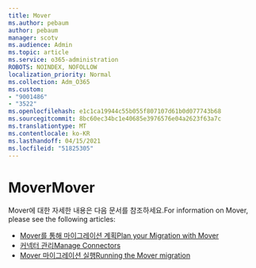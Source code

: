 ```yaml
---
title: Mover
ms.author: pebaum
author: pebaum
manager: scotv
ms.audience: Admin
ms.topic: article
ms.service: o365-administration
ROBOTS: NOINDEX, NOFOLLOW
localization_priority: Normal
ms.collection: Adm_O365
ms.custom:
- "9001486"
- "3522"
ms.openlocfilehash: e1c1ca19944c55b055f807107d61b0d077743b68
ms.sourcegitcommit: 8bc60ec34bc1e40685e3976576e04a2623f63a7c
ms.translationtype: MT
ms.contentlocale: ko-KR
ms.lasthandoff: 04/15/2021
ms.locfileid: "51825305"
---
```

# <a name="mover"></a><span data-ttu-id="b140e-102">Mover</span><span class="sxs-lookup"><span data-stu-id="b140e-102">Mover</span></span>

<span data-ttu-id="b140e-103">Mover에 대한 자세한 내용은 다음 문서를 참조하세요.</span><span class="sxs-lookup"><span data-stu-id="b140e-103">For information on Mover, please see the following articles:</span></span>

- [<span data-ttu-id="b140e-104">Mover를 통해 마이그레이션 계획</span><span class="sxs-lookup"><span data-stu-id="b140e-104">Plan your Migration with Mover</span></span>](https://docs.microsoft.com/sharepointmigration/mover-plan-migration)
- [<span data-ttu-id="b140e-105">커넥터 관리</span><span class="sxs-lookup"><span data-stu-id="b140e-105">Manage Connectors</span></span>](https://docs.microsoft.com/sharepointmigration/mover-manage-connectors)
- [<span data-ttu-id="b140e-106">Mover 마이그레이션 실행</span><span class="sxs-lookup"><span data-stu-id="b140e-106">Running the Mover migration</span></span>](https://docs.microsoft.com/sharepointmigration/mover-running-migration)
